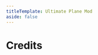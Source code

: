 ```yaml
---
titleTemplate: Ultimate Plane Mod
aside: false
---
```


# Credits

<Credits :credits="credits"/>

<script setup>
const credits = [
  {
    element: {
      name: "Plane Engine Sound",
      link:
        "https://www.sounddogs.com/sound-effects/airplane-propeller-cessna-idling-10251545",
    },
    license: {
      name: "Sound Effects End User License Agreement",
      link: "https://www.sounddogs.com/sound-effects-eula",
    },
    name: {
      name: "sounddogs.com",
      link: "https://www.sounddogs.com/",
    },
  },
  {
    element: { name: "Chinese Simplified (China) translation" },
    name: {
      name: "MikhailTapio",
      link: "https://gist.github.com/MikhailTapio",
    },
  },
  {
    element: { name: "Chinese Simplified (China) translation" },
    name: {
      name: "DLumina",
      link: "https://github.com/DLumina",
    },
  },
  {
    element: { name: "German translation" },
    name: {
      name: "offron",
      link: "https://github.com/offron",
    },
  },
  {
    element: { name: "Finnish translation" },
    name: {
      name: "offron",
      link: "https://github.com/offron",
    },
  },
];
</script>
